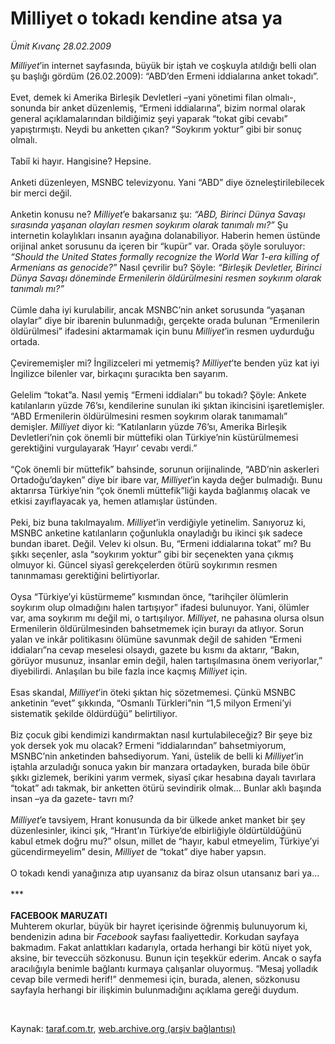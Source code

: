 # Milliyet o tokadı kendine atsa ya

*Ümit Kıvanç 28.02.2009*

<div class="taraf_structure_2col_1zq">
<div class="margen_n">



 <p><i>Milliyet</i>’in internet sayfasında, büyük bir iştah ve coşkuyla atıldığı belli olan şu başlığı gördüm (26.02.2009): “ABD’den Ermeni iddialarına anket tokadı”. <br/><br/>Evet, demek ki Amerika Birleşik Devletleri –yani yönetimi filan olmalı-, sonunda bir anket düzenlemiş, “Ermeni iddialarına”, bizim normal olarak general açıklamalarından bildiğimiz şeyi yaparak “tokat gibi cevabı” yapıştırmıştı. Neydi bu anketten çıkan? “Soykırım yoktur” gibi bir sonuç olmalı. <br/><br/>Tabiî ki hayır. Hangisine? Hepsine. <br/><br/>Anketi düzenleyen, MSNBC televizyonu. Yani “ABD” diye özneleştirilebilecek bir merci değil. <br/><br/>Anketin konusu ne? <i>Milliyet</i>’e bakarsanız şu: <i>“ABD, Birinci Dünya Savaşı sırasında yaşanan olayları resmen soykırım olarak tanımalı mı?”</i> Şu internetin kolaylıkları insanın ayağına dolanabiliyor. Haberin hemen üstünde orijinal anket sorusunu da içeren bir “kupür” var. Orada şöyle soruluyor: <i>“Should the United States formally recognize the World War 1-era killing of Armenians as genocide?”</i> Nasıl çevrilir bu? Şöyle: <i>“Birleşik Devletler, Birinci Dünya Savaşı döneminde Ermenilerin öldürülmesini resmen soykırım olarak tanımalı mı?”</i> <br/><br/>Cümle daha iyi kurulabilir, ancak MSNBC’nin anket sorusunda “yaşanan olaylar” diye bir ibarenin bulunmadığı, gerçekte orada bulunan “Ermenilerin öldürülmesi” ifadesini aktarmamak için bunu <i>Milliyet</i>’in resmen uydurduğu ortada. <br/><br/>Çevirememişler mi? İngilizceleri mi yetmemiş? <i>Milliyet</i>’te benden yüz kat iyi İngilizce bilenler var, birkaçını şuracıkta ben sayarım. <br/><br/>Gelelim “tokat”a. Nasıl yemiş “Ermeni iddiaları” bu tokadı? Şöyle: Ankete katılanların yüzde 76’sı, kendilerine sunulan iki şıktan ikincisini işaretlemişler. “ABD Ermenilerin öldürülmesini resmen soykırım olarak tanımamalı” demişler. <i>Milliyet</i> diyor ki: “Katılanların yüzde 76’sı, Amerika Birleşik Devletleri’nin çok önemli bir müttefiki olan Türkiye’nin küstürülmemesi gerektiğini vurgulayarak ‘Hayır’ cevabı verdi.” <br/><br/>“Çok önemli bir müttefik” bahsinde, sorunun orijinalinde, “ABD’nin askerleri Ortadoğu’dayken” diye bir ibare var, <i>Milliyet</i>’in kayda değer bulmadığı. Bunu aktarırsa Türkiye’nin “çok önemli müttefik”liği kayda bağlanmış olacak ve etkisi zayıflayacak ya, hemen atlamışlar üstünden. <br/><br/>Peki, biz buna takılmayalım. <i>Milliyet</i>’in verdiğiyle yetinelim. Sanıyoruz ki, MSNBC anketine katılanların çoğunlukla onayladığı bu ikinci şık sadece bundan ibaret. Değil. Velev ki olsun. Bu, “Ermeni iddialarına tokat” mı? Bu şıkkı seçenler, asla “soykırım yoktur” gibi bir seçenekten yana çıkmış olmuyor ki. Güncel siyasî gerekçelerden ötürü soykırımın resmen tanınmaması gerektiğini belirtiyorlar. <br/><br/>Oysa “Türkiye’yi küstürmeme” kısmından önce, “tarihçiler ölümlerin soykırım olup olmadığını halen tartışıyor” ifadesi bulunuyor. Yani, ölümler var, ama soykırım mı değil mi, o tartışılıyor. <i>Milliyet</i>, ne pahasına olursa olsun Ermenilerin öldürülmesinden bahsetmemek için burayı da atlıyor. Sorun yalan ve inkâr politikasını ölümüne savunmak değil de sahiden “Ermeni iddiaları”na cevap meselesi olsaydı, gazete bu kısmı da aktarır, “Bakın, görüyor musunuz, insanlar emin değil, halen tartışılmasına önem veriyorlar,” diyebilirdi. Anlaşılan bu bile fazla ince kaçmış <i>Milliyet</i> için. <br/><br/>Esas skandal, <i>Milliyet</i>’in öteki şıktan hiç sözetmemesi. Çünkü MSNBC anketinin “evet” şıkkında, “Osmanlı Türkleri”nin “1,5 milyon Ermeni’yi sistematik şekilde öldürdüğü” belirtiliyor. <br/><br/>Biz çocuk gibi kendimizi kandırmaktan nasıl kurtulabileceğiz? Bir şeye biz yok dersek yok mu olacak? Ermeni “iddialarından” bahsetmiyorum, MSNBC’nin anketinden bahsediyorum. Yani, üstelik de belli ki <i>Milliyet</i>’in iştahla arzuladığı sonuca yakın bir manzara ortadayken, burada bile öbür şıkkı gizlemek, berikini yarım vermek, siyasî çıkar hesabına dayalı tavırlara “tokat” adı takmak, bir anketten ötürü sevindirik olmak... Bunlar aklı başında insan –ya da gazete- tavrı mı?<i> <br/><br/>Milliyet</i>’e tavsiyem, Hrant konusunda da bir ülkede anket manket bir şey düzenlesinler, ikinci şık, “Hrant’ın Türkiye’de elbirliğiyle öldürtüldüğünü kabul etmek doğru mu?” olsun, millet de “hayır, kabul etmeyelim, Türkiye’yi gücendirmeyelim” desin, <i>Milliyet</i> de “tokat” diye haber yapsın. <br/><br/>O tokadı kendi yanağınıza atıp uyansanız da biraz olsun utansanız bari ya... <br/><br/>***<b> <br/><br/>FACEBOOK MARUZATI</b> <br/>Muhterem okurlar, büyük bir hayret içerisinde öğrenmiş bulunuyorum ki, bendenizin adına bir <i>Facebook </i>sayfası faaliyettedir. Korkudan sayfaya bakmadım. Fakat anlattıkları kadarıyla, ortada herhangi bir kötü niyet yok, aksine, bir teveccüh sözkonusu. Bunun için teşekkür ederim. Ancak o sayfa aracılığıyla benimle bağlantı kurmaya çalışanlar oluyormuş. “Mesaj yolladık cevap bile vermedi herif!” denmemesi için, burada, alenen, sözkonusu sayfayla herhangi bir ilişkimin bulunmadığını açıklama gereği duydum.</p>

<br/>


<div id="taraf_not">
</div>

</div>


</div>

Kaynak: [taraf.com.tr](http://www.taraf.com.tr:80/makale/4242.htm), [web.archive.org (arşiv bağlantısı)](http://web.archive.org/web/20090312021509/http://www.taraf.com.tr:80/makale/4242.htm)
